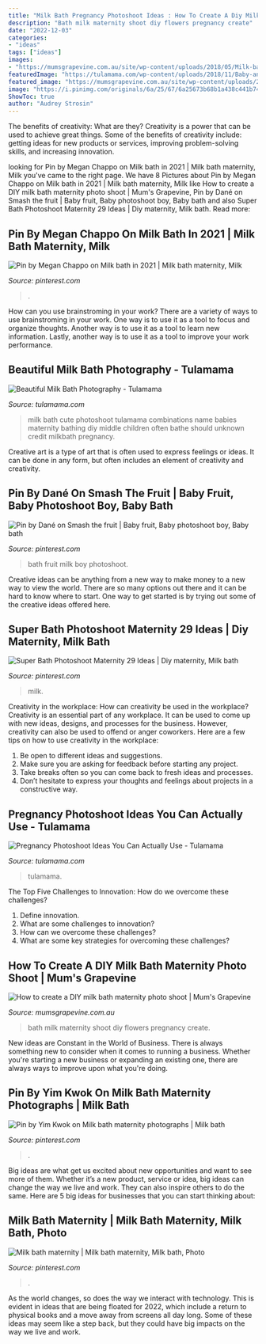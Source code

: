 ```yaml
---
title: "Milk Bath Pregnancy Photoshoot Ideas : How To Create A Diy Milk Bath Maternity Photo Shoot"
description: "Bath milk maternity shoot diy flowers pregnancy create"
date: "2022-12-03"
categories:
- "ideas"
tags: ["ideas"]
images:
- "https://mumsgrapevine.com.au/site/wp-content/uploads/2018/05/Milk-bath-with-flowers-maternity.jpg"
featuredImage: "https://tulamama.com/wp-content/uploads/2018/11/Baby-and-children-milk-bath-photoshoot-5-940x940.jpg"
featured_image: "https://mumsgrapevine.com.au/site/wp-content/uploads/2018/05/Milk-bath-with-flowers-maternity.jpg"
image: "https://i.pinimg.com/originals/6a/25/67/6a25673b68b1a438c441b743a36122af.jpg"
ShowToc: true
author: "Audrey Strosin"
---
```



The benefits of creativity: What are they?
Creativity is a power that can be used to achieve great things. Some of the benefits of creativity include: getting ideas for new products or services, improving problem-solving skills, and increasing innovation.

	

		
looking for Pin by Megan Chappo on Milk bath in 2021 | Milk bath maternity, Milk you've came to the right page. We have 8 Pictures about Pin by Megan Chappo on Milk bath in 2021 | Milk bath maternity, Milk like How to create a DIY milk bath maternity photo shoot | Mum&#039;s Grapevine, Pin by Dané on Smash the fruit | Baby fruit, Baby photoshoot boy, Baby bath and also Super Bath Photoshoot Maternity 29 Ideas | Diy maternity, Milk bath. Read more:
		
    
## Pin By Megan Chappo On Milk Bath In 2021 | Milk Bath Maternity, Milk

<img loading=lazy src="https://i.pinimg.com/736x/d9/43/2b/d9432b4988f3ca36798001206fb12a60.jpg" onerror="this.onerror=null;this.src='https://tse3.mm.bing.net/th?id=OIP.LWwV2j8DHzmX3nN7vqEp6AHaHa&amp;pid=15.1';" alt="Pin by Megan Chappo on Milk bath in 2021 | Milk bath maternity, Milk">

_Source: pinterest.com_

>. 

	

How can you use brainstroming in your work?
There are a variety of ways to use brainstroming in your work. One way is to use it as a tool to focus and organize thoughts. Another way is to use it as a tool to learn new information. Lastly, another way is to use it as a tool to improve your work performance.

    
## Beautiful Milk Bath Photography - Tulamama

<img loading=lazy src="https://tulamama.com/wp-content/uploads/2018/11/Baby-and-children-milk-bath-photoshoot-5-940x940.jpg" onerror="this.onerror=null;this.src='https://tse3.mm.bing.net/th?id=OIP.2UG7Dl_4pRPq6i-E6zUBBQHaHa&amp;pid=15.1';" alt="Beautiful Milk Bath Photography - Tulamama">

_Source: tulamama.com_

>milk bath cute photoshoot tulamama combinations name babies maternity bathing diy middle children often bathe should unknown credit milkbath pregnancy. 

	

Creative art is a type of art that is often used to express feelings or ideas. It can be done in any form, but often includes an element of creativity and creativity.

    
## Pin By Dané On Smash The Fruit | Baby Fruit, Baby Photoshoot Boy, Baby Bath

<img loading=lazy src="https://i.pinimg.com/originals/42/21/38/422138803cab4d0029f8eb95dd102487.jpg" onerror="this.onerror=null;this.src='https://tse1.mm.bing.net/th?id=OIP.uJ_1P2-EfDQxP7IfHagTLgHaE8&amp;pid=15.1';" alt="Pin by Dané on Smash the fruit | Baby fruit, Baby photoshoot boy, Baby bath">

_Source: pinterest.com_

>bath fruit milk boy photoshoot. 

	

Creative ideas can be anything from a new way to make money to a new way to view the world. There are so many options out there and it can be hard to know where to start. One way to get started is by trying out some of the creative ideas offered here.

    
## Super Bath Photoshoot Maternity 29 Ideas | Diy Maternity, Milk Bath

<img loading=lazy src="https://i.pinimg.com/originals/6a/25/67/6a25673b68b1a438c441b743a36122af.jpg" onerror="this.onerror=null;this.src='https://tse2.mm.bing.net/th?id=OIP.ZeVKPVRVFfebDsccBOemvQAAAA&amp;pid=15.1';" alt="Super Bath Photoshoot Maternity 29 Ideas | Diy maternity, Milk bath">

_Source: pinterest.com_

>milk. 

	

Creativity in the workplace: How can creativity be used in the workplace?
Creativity is an essential part of any workplace. It can be used to come up with new ideas, designs, and processes for the business. However, creativity can also be used to offend or anger coworkers. Here are a few tips on how to use creativity in the workplace: 
1. Be open to different ideas and suggestions.
2. Make sure you are asking for feedback before starting any project. 
3. Take breaks often so you can come back to fresh ideas and processes. 
4. Don’t hesitate to express your thoughts and feelings about projects in a constructive way.

    
## Pregnancy Photoshoot Ideas You Can Actually Use - Tulamama

<img loading=lazy src="https://tulamama.com/wp-content/uploads/2021/02/Maternity-Cute-667x1000.jpeg" onerror="this.onerror=null;this.src='https://tse4.mm.bing.net/th?id=OIP.iKjdP7boCJPVjmw1-XYbUgHaLG&amp;pid=15.1';" alt="Pregnancy Photoshoot Ideas You Can Actually Use - Tulamama">

_Source: tulamama.com_

>tulamama. 

	

The Top Five Challenges to Innovation: How do we overcome these challenges?
1. Define innovation.
2. What are some challenges to innovation? 
3. How can we overcome these challenges? 
4. What are some key strategies for overcoming these challenges?

    
## How To Create A DIY Milk Bath Maternity Photo Shoot | Mum&#039;s Grapevine

<img loading=lazy src="https://mumsgrapevine.com.au/site/wp-content/uploads/2018/05/Milk-bath-with-flowers-maternity.jpg" onerror="this.onerror=null;this.src='https://tse3.mm.bing.net/th?id=OIP.7nan21OekkjbpkBpvB0bKgHaKq&amp;pid=15.1';" alt="How to create a DIY milk bath maternity photo shoot | Mum&#039;s Grapevine">

_Source: mumsgrapevine.com.au_

>bath milk maternity shoot diy flowers pregnancy create. 

	

New ideas are Constant in the World of Business. There is always something new to consider when it comes to running a business. Whether you're starting a new business or expanding an existing one, there are always ways to improve upon what you're doing. 

    
## Pin By Yim Kwok On Milk Bath Maternity Photographs | Milk Bath

<img loading=lazy src="https://i.pinimg.com/736x/db/ed/03/dbed03d8aef120182d4d48d3e68d75f6.jpg" onerror="this.onerror=null;this.src='https://tse4.mm.bing.net/th?id=OIP._y5eaUcqA9vmt5YHNkl_SAHaJP&amp;pid=15.1';" alt="Pin by Yim Kwok on Milk bath maternity photographs | Milk bath">

_Source: pinterest.com_

>. 

	

Big ideas are what get us excited about new opportunities and want to see more of them. Whether it’s a new product, service or idea, big ideas can change the way we live and work. They can also inspire others to do the same. Here are 5 big ideas for businesses that you can start thinking about: 

    
## Milk Bath Maternity | Milk Bath Maternity, Milk Bath, Photo

<img loading=lazy src="https://i.pinimg.com/originals/9b/ad/75/9bad755f3c266dfe12f8a424f45f6ab8.jpg" onerror="this.onerror=null;this.src='https://tse4.mm.bing.net/th?id=OIP.ME59te_DfouMeIaQzYcNSQHaLU&amp;pid=15.1';" alt="Milk bath maternity | Milk bath maternity, Milk bath, Photo">

_Source: pinterest.com_

>. 

	

As the world changes, so does the way we interact with technology. This is evident in ideas that are being floated for 2022, which include a return to physical books and a move away from screens all day long. Some of these ideas may seem like a step back, but they could have big impacts on the way we live and work.

